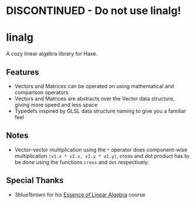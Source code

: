 # **DISCONTINUED** - Do not use linalg!
# linalg

A cozy linear algebra library for Haxe.

## Features

* Vectors and Matrices can be operated on using mathematical and comparison operators
* Vectors and Matrices are abstracts over the Vector data structure, giving more speed and less space
* Typedefs inspired by GLSL data structure naming to give you a familiar feel

## Notes

* Vector-vector multiplication using the `*` operator does component-wise multiplication `(v1.x * v2.x, v1.y * v2.y)`, cross and dot product
has to be done using the functions `cross` and `dot` respectively.

## Special Thanks

* 3blue1brown for his [Essence of Linear Algebra](https://www.youtube.com/watch?v=fNk_zzaMoSs&list=PLZHQObOWTQDPD3MizzM2xVFitgF8hE_ab) course
